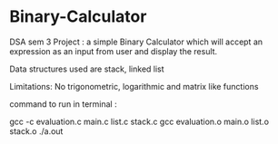 # Binary-Calculator
DSA sem 3 Project :
a simple Binary Calculator which will accept an expression as an input from user and display the result.

Data structures used are stack, linked list

Limitations:
No trigonometric, logarithmic and matrix like functions

command to run in terminal :

gcc -c evaluation.c main.c list.c stack.c
gcc evaluation.o main.o list.o stack.o
./a.out
